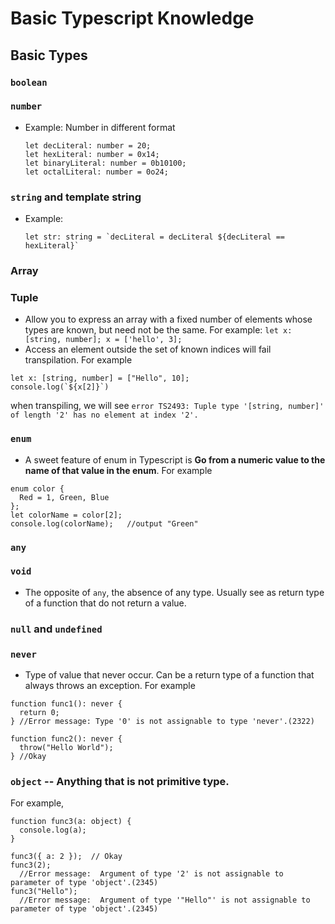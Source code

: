 # Basic Typescript Knowledge

## Basic Types
### `boolean`
### `number`
  * Example: Number in different format
    ```
    let decLiteral: number = 20;
    let hexLiteral: number = 0x14;
    let binaryLiteral: number = 0b10100;
    let octalLiteral: number = 0o24;
    ```
### `string` and template string
  * Example:
    ``` 
    let str: string = `decLiteral = decLiteral ${decLiteral == hexLiteral}`
    ```
### Array
### Tuple
  * Allow you to express an array with a fixed number of elements whose types are known, but need not be the same. For example: `let x: [string, number]; x = ['hello', 3];`
  * Access an element outside the set of known indices will fail transpilation. For example
  ```
  let x: [string, number] = ["Hello", 10];
  console.log(`${x[2]}`)
  ```
  when transpiling, we will see `error TS2493: Tuple type '[string, number]' of length '2' has no element at index '2'.`

### `enum`
  * A sweet feature of enum in Typescript is **Go from a numeric value to the name of that value in the enum**. For example
  ```
  enum color {
    Red = 1, Green, Blue
  };
  let colorName = color[2];
  console.log(colorName);   //output "Green"
  ```

### `any`

### `void`
  * The opposite of `any`, the absence of any type. Usually see as return type of a function that do not return a value.

### `null` and `undefined`

### `never`
  * Type of value that never occur. Can be a return type of a function that always throws an exception. For example
  ```
  function func1(): never {
    return 0;
  } //Error message: Type '0' is not assignable to type 'never'.(2322)

  function func2(): never {
    throw("Hello World");
  } //Okay
  ```
### `object` -- Anything that is not primitive type.
  For example,
  ```
  function func3(a: object) {
    console.log(a);
  }

  func3({ a: 2 });  // Okay
  func3(2);
    //Error message:  Argument of type '2' is not assignable to parameter of type 'object'.(2345)
  func3("Hello");
    //Error message:  Argument of type '"Hello"' is not assignable to parameter of type 'object'.(2345)
  ```